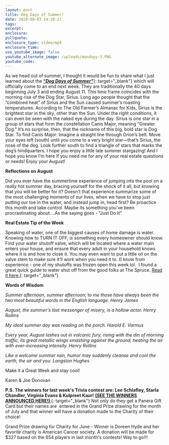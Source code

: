 ```yaml
---
layout: post
title: Dog Days of Summer!
date: 2020-08-03 14:28:17
tags:
excerpt:
enclosure:
pullquote:
enclosure_type: video/mp4
enclosure_time:
use_youtube_image: false
youtube_alternate_image: /uploads/mondayy-3.PNG
youtube_code:
---
```


As we head out of summer, I thought it would be fun to share what I just learned about the&nbsp;[**“*Dog Days of Summer”***](https://t.e2ma.net/click/kljcdd/sbltq1c/w2cgpl){: target="_blank"}&nbsp;which will officially come to an end next week. They are traditionally the 40 days beginning July 3 and ending August 11. This time frame coincides with the morning rise of the Dog Star, Sirius. Long ago people thought that the “combined heat” of Sirius and the Sun caused summer’s roasting temperatures. According to The Old Farmer’s Almanac for Kids, Sirius is the brightest star in the sky, other than the Sun. Under the right conditions, it can even be seen with the naked eye during the day. Sirius is one star in a group of stars that form the constellation Canis Major, meaning “Greater Dog.” It’s no surprise, then, that the nickname of this big, bold star is Dog Star. To find Canis Major: Imagine a straight line through Orion’s belt. Move your eyes left (south) until you come to a very bright star—that’s Sirius, the nose of the dog. Look further south to find a triangle of stars that marks the dog’s hindquarters. I hope you enjoy a little late summer stargazing\! And I hope you know I’m here if you need me for any of your real estate questions or needs\! Enjoy your August\!

**Reflections on August**

Did you ever have the summertime experience of jumping into the pool on a really hot summer day, bracing yourself for the shock of it all, but knowing that you will be better for it? Doesn't that experience summarize some of the most challenging moments of our lives, when we have to stop just putting our toe in the water, and instead jump in, head first? Be proactice this month and take control. Maybe its something you've been procrastinating about....As the saying goes - "Just Do It"

**Real Estate Tip of the Week**

Speaking of water, one of the biggest causes of home damage is water. Knowing how to TURN IT OFF, is something every homeowner should know. Find your water shutoff valve, which will be located where a water main enters your house, and ensure that every adult in your household knows where it is and how to close it. You may even want to put a little oil on the valve stem to make sure it’ll work when you need it to. (I know from experience - one of my shutoffs was frozen open this week lol.&nbsp; I found a great quick guide to water shut off from the good folks at The Spruce.&nbsp;[Read it here.](https://t.e2ma.net/click/kljcdd/sbltq1c/cvdgpl){: target="_blank"}

**Words of Wisdom**

*Summer afternoon, summer afternoon; to me those have always been the two most beautiful words in the English language. Henry James*

*August, the summer's last messenger of misery, is a hollow actor. Henry Rollins*

*My ideal summer day was reading on the porch. Harold E. Varmus*

*Every year, August lashes out in volcanic fury, rising with the din of morning traffic, its great metallic wings smashing against the ground, heating the air with ever-increasing intensity. Henry Rollins*

*Like a welcome summer rain, humor may suddenly cleanse and cool the earth, the air and you. Langston Hughes*

Make it a Great Week and stay cool\!

Karen & Joe Donovan

**P.S.&nbsp;**The winners for last week's Trivia contest are:&nbsp;**Lee Schlafley, Starla Chandler, Virginia Evans & Kulpreet Kaur****\!**&nbsp;[**(SEE THE WINNERS ANNOUNCED HERE\!)&nbsp;**](https://t.e2ma.net/click/kljcdd/sbltq1c/snegpl){: target="_blank"}&nbsp;Not only do they get a Panera Gift Card but their names are&nbsp; entered in the Grand Prize drawing for the month of July and that winner will have a donation made to the Charity of their choice\!&nbsp;

Grand Prize drawing for Charity for June - Winner is Doreen Hyde and her favorite charity is American Cancer society. A donation will be made for $327 based on the 654 players in last month's contests\! Way to go\!\!\!&nbsp;